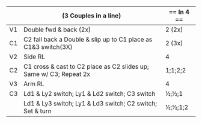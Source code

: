 ||(3 Couples in a line) | == In 4 == |
|-----|----|-----|
|V1| Double fwd & back (2x) |2 (2x)|
|C1| C2 fall back a Double & slip up to C1 place as C1&3 switch(3X) |2 (3x)|
|V2| Side RL |4|
|C2| C1 cross & cast to C2 place as C2 slides up; Same w/ C3; Repeat 2x |1;1;2;2|
|V3| Arm RL |4|
|C3| Ld1 & Ly2 switch; Ly1 & Ld2 switch; C3 switch |½;½;1|
||Ld1 & Ly3 switch; Ly1 & Ld3 switch; C2 switch; Set & turn |½;½;1;2|
